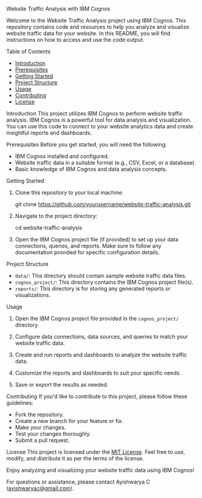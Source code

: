 
Website Traffic Analysis with IBM Cognos

Welcome to the Website Traffic Analysis project using IBM Cognos. This repository contains code and resources to help you analyze and visualize website traffic data for your website. In this README, you will find instructions on how to access and use the code output.

Table of Contents
- [Introduction](#introduction)
- [Prerequisites](#prerequisites)
- [Getting Started](#getting-started)
- [Project Structure](#project-structure)
- [Usage](#usage)
- [Contributing](#contributing)
- [License](#license)

Introduction
This project utilizes IBM Cognos to perform website traffic analysis. IBM Cognos is a powerful tool for data analysis and visualization. You can use this code to connect to your website analytics data and create insightful reports and dashboards.

Prerequisites
Before you get started, you will need the following:
- IBM Cognos installed and configured.
- Website traffic data in a suitable format (e.g., CSV, Excel, or a database).
- Basic knowledge of IBM Cognos and data analysis concepts.

Getting Started
1. Clone this repository to your local machine:
   
   git clone https://github.com/yourusername/website-traffic-analysis.git
   

2. Navigate to the project directory:
   
   cd website-traffic-analysis
   

3. Open the IBM Cognos project file (if provided) to set up your data connections, queries, and reports. Make sure to follow any documentation provided for specific configuration details.

 Project Structure
- `data/`: This directory should contain sample website traffic data files.
- `cognos_project/`: This directory contains the IBM Cognos project file(s).
- `reports/`: This directory is for storing any generated reports or visualizations.

Usage
1. Open the IBM Cognos project file provided in the `cognos_project/` directory.

2. Configure data connections, data sources, and queries to match your website traffic data.

3. Create and run reports and dashboards to analyze the website traffic data.

4. Customize the reports and dashboards to suit your specific needs.

5. Save or export the results as needed.

Contributing
If you'd like to contribute to this project, please follow these guidelines:
- Fork the repository.
- Create a new branch for your feature or fix.
- Make your changes.
- Test your changes thoroughly.
- Submit a pull request.

License
This project is licensed under the [MIT License](LICENSE). Feel free to use, modify, and distribute it as per the terms of the license.



Enjoy analyzing and visualizing your website traffic data using IBM Cognos!

For questions or assistance, please contact Ayishwarya C (ayishwaryac@gmail.com).


